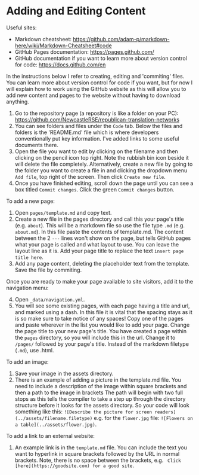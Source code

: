 # Adding and Editing Content

Useful sites:
* Markdown cheatsheet: https://github.com/adam-p/markdown-here/wiki/Markdown-Cheatsheet#code
* GitHub Pages documentation: https://pages.github.com/
* GitHub documentation if you want to learn more about version control for code: https://docs.github.com/en 


In the instructions below I refer to creating, editing and 'commiting' files. You can learn more about version control for code if you want, but for now I will explain how to work using the GitHub website as this will allow you to add new content and pages to the website without having to download anything.
1. Go to the repository page (a repository is like a folder on your PC): https://github.com/NewcastleRSE/republican-translation-networks
2. You can see folders and files under the `Code` tab. Below the files and folders is the 'README.md' file which is where developers conventionally put key information. I've added links to some useful documents there. 
3. Open the file you want to edit by clicking on the filename and then clicking on the pencil icon top right. Note the rubbish bin icon beside it will delete the file completely. Alternatively, create a new file by going to the folder you want to create a file in and clicking the dropdown menu `Add file`, top right of the screen. Then click `Create new file`. 
4. Once you have finished editing, scroll down the page until you can see a box titled `Commit changes`. Click the green `Commit changes` button.


To add a new page:
1. Open `pages/template.md` and copy text.
2. Create a new file in the pages directory and call this your page's title (e.g. `about`). This will be a markdown file so use the file type `.md` (e.g. `about.md`). In this file paste the contents of template.md. The content between the 2 `---` lines won't show on the page, but tells GitHub pages what your page is called and what layout to use. You can leave the layout line as it is. Add your page title to replace the text `insert page title here`.
3. Add any page content, deleting the placeholder text from the template. Save the file by commiting.

Once you are ready to make your page available to site visitors, add it to the navigation menu:

4. Open `_data/navigation.yml`.
5. You will see some existing pages, with each page having a title and url, and marked using a dash. In this file it is vital that the spacing stays as it is so make sure to take notice of any spaces! Copy one of the pages and paste wherever in the list you would like to add your page. Change the page title to your new page's title. You have created a page within the `pages` directory, so you will include this in the url. Change it to `/pages/` followed by your page's title. Instead of the markdown filetype (`.md`), use .html.

To add an image:
1. Save your image in the assets directory.
2. There is an example of adding a picture in the template.md file. You need to include a description of the image within square brackets and then a path to the image in brackets The path will begin with two full stops as this tells the compiler to take a step up through the directory structure before it looks for the assets directory. So your code will look something like this:
```![Describe the picture for screen readers](../assets/filename.filetype)``` e.g. for the `flower.jpg` file: ```![Flowers on a table](../assets/flower.jpg)```.

To add a link to an external website:
1. An example link is in the `template.md` file. You can include the text you want to hyperlink in square brackets followed by the URL in normal brackets. Note, there is no space between the brackets, e.g. ``` Click [here](https://goodsite.com) for a good site.```
